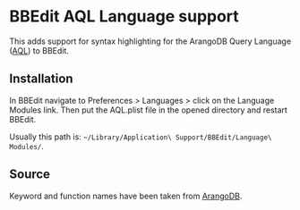 # BBEdit AQL Language support

This adds support for syntax highlighting for the ArangoDB Query Language
([AQL](https://www.arangodb.com/docs/stable/aql/)) to BBEdit.


## Installation

In BBEdit navigate to Preferences > Languages > click on the Language Modules link.
Then put the AQL.plist file in the opened directory and restart BBEdit.

Usually this path is: `~/Library/Application\ Support/BBEdit/Language\ Modules/`.


## Source

Keyword and function names have been taken from
[ArangoDB](https://github.com/arangodb/arangodb/blob/37d99de/js/apps/system/_admin/aardvark/APP/react/public/assets/src/mode-aql.js).
